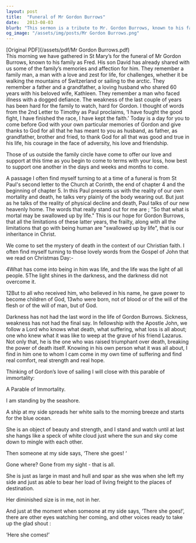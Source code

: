 ```yaml
---
layout: post
title:  "Funeral of Mr Gordon Burrows"
date:   2013-08-03
blurb: "This sermon is a tribute to Mr. Gordon Burrows, known to his family as Fred. It highlights his love for life, his courage in the face of adversity, and his unwavering faith. The sermon also offers comfort and hope to the grieving family, drawing on St. Paul's words and the Gospel of John."
og_image: "/assets/img/posts/Mr Gordon Burrows.png"
---
```

[Original PDF](/assets/pdf/Mr Gordon Burrows.pdf)    
This morning we have gathered in St Mary’s for the funeral of Mr Gordon Burrows, known to his family as Fred. His son David has already shared with us some of the family’s memories and affection for him. They remember a family man, a man with a love and zest for life, for challenges, whether it be walking the mountains of Switzerland or sailing to the arctic. They remember a father and a grandfather, a loving husband who shared 60 years with his beloved wife, Kathleen. They remember a man who faced illness with a dogged defiance. The weakness of the last couple of years has been hard for the family to watch, hard for Gordon. I thought of words from the 2nd Letter to Timothy as Paul proclaims, ‘I have fought the good fight, I have finished the race, I have kept the faith.’ Today is a day for you to come before God with your own particular memories of Gordon and give thanks to God for all that he has meant to you as husband, as father, as grandfather, brother and fried, to thank God for all that was good and true in his life, his courage in the face of adversity, his love and friendship.

Those of us outside the family circle have come to offer our love and support at this time as you begin to come to terms with your loss, how best to support one another in the days and weeks and months to come.

A passage I often find myself turning to at a time of a funeral is from St Paul's second letter to the Church at Corinth, the end of chapter 4 and the beginning of chapter 5. In this Paul presents us with the reality of our own mortality and death, he talks very plainly of the body wearing out. But just as he talks of the reality of physical decline and death, Paul talks of our new heavenly home. The words that really stand out for me are ; "So that what is mortal may be swallowed up by life." This is our hope for Gordon Burrows, that all the limitations of these latter years, the frailty, along with all the limitations that go with being human are "swallowed up by life", that is our inheritance in Christ.

We come to set the mystery of death in the context of our Christian faith. I often find myself turning to those lovely words from the Gospel of John that we read on Christmas Day:-

4What has come into being in him was life, and the life was the light of all people. 5The light shines in the darkness, and the darkness did not overcome it.

12But to all who received him, who believed in his name, he gave power to become children of God, 13who were born, not of blood or of the will of the flesh or of the will of man, but of God.

Darkness has not had the last word in the life of Gordon Burrows. Sickness, weakness has not had the final say. In fellowship with the Apostle John, we follow a Lord who knows what death, what suffering, what loss is all about; one who knew what it was like to weep at the grave of his friend Lazarus. Not only that, he is the one who was raised triumphant over death, breaking the power of death itself. Knowing in his own person what it was all about, I find in him one to whom I cam come in my own time of suffering and find real comfort, real strength and real hope.

Thinking of Gordon’s love of sailing I will close with this parable of immortality:

A Parable of Immortality.

I am standing by the seashore.

A ship at my side spreads her white sails to the morning breeze and starts for the blue ocean.

She is an object of beauty and strength, and I stand and watch until at last she hangs like a speck of white cloud just where the sun and sky come down to mingle with each other.

Then someone at my side says, ‘There she goes! ‘

Gone where? Gone from my sight - that is all.

She is just as large in mast and hull and spar as she was when she left my side and just as able to bear her load of living freight to the places of destination.

Her diminished size is in me, not in her.

And just at the moment when someone at my side says, ‘There she goes!’, there are other eyes watching her coming, and other voices ready to take up the glad shout :

‘Here she comes!’
